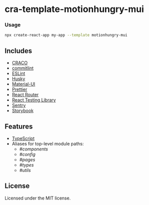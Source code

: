 # cra-template-motionhungry-mui

### Usage

```sh
npx create-react-app my-app --template motionhungry-mui
```
## Includes

- [CRACO][craco]
- [commitlint][commitlint]
- [ESLint][eslint]
- [Husky][husky]
- [Material-UI][material-ui]
- [Prettier][prettier]
- [React Router][react-router]
- [React Testing Library][testing-library]
- [Sentry][sentry]
- [Storybook][storybook]

## Features
- [TypeScript][typescript]
- Aliases for top-level module paths:
  * _#components_
  * _#config_
  * _#pages_
  * _#types_
  * _#utils_

## License

Licensed under the MIT license.

[craco]: https://github.com/gsoft-inc/craco
[commitlint]: https://commitlint.js.org
[eslint]: https://eslint.org
[husky]: https://github.com/typicode/husky
[material-ui]: https://www.material-ui.com
[prettier]: https://prettier.io/
[react-router]: https://reactrouter.com/web/guides/quick-start
[sentry]: https://sentry.io
[storybook]: https://storybook.js.org
[testing-library]: https://testing-library.com/docs/react-testing-library/intro
[typescript]: https://www.typescriptlang.org/
